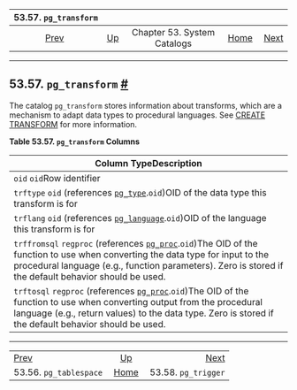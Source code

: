 <!--?xml version="1.0" encoding="UTF-8" standalone="no"?-->

|                    53.57. `pg_transform`                   |                                                   |                             |                                                       |                                                      |
| :--------------------------------------------------------: | :------------------------------------------------ | :-------------------------: | ----------------------------------------------------: | ---------------------------------------------------: |
| [Prev](catalog-pg-tablespace.html "53.56. pg_tablespace")  | [Up](catalogs.html "Chapter 53. System Catalogs") | Chapter 53. System Catalogs | [Home](index.html "PostgreSQL 17devel Documentation") |  [Next](catalog-pg-trigger.html "53.58. pg_trigger") |

***

## 53.57. `pg_transform` [#](#CATALOG-PG-TRANSFORM)

The catalog `pg_transform` stores information about transforms, which are a mechanism to adapt data types to procedural languages. See [CREATE TRANSFORM](sql-createtransform.html "CREATE TRANSFORM") for more information.

**Table 53.57. `pg_transform` Columns**

| Column TypeDescription                                                                                                                                                                                                                                                            |
| --------------------------------------------------------------------------------------------------------------------------------------------------------------------------------------------------------------------------------------------------------------------------------- |
| `oid` `oid`Row identifier                                                                                                                                                                                                                                                         |
| `trftype` `oid` (references [`pg_type`](catalog-pg-type.html "53.64. pg_type").`oid`)OID of the data type this transform is for                                                                                                                                                   |
| `trflang` `oid` (references [`pg_language`](catalog-pg-language.html "53.29. pg_language").`oid`)OID of the language this transform is for                                                                                                                                        |
| `trffromsql` `regproc` (references [`pg_proc`](catalog-pg-proc.html "53.39. pg_proc").`oid`)The OID of the function to use when converting the data type for input to the procedural language (e.g., function parameters). Zero is stored if the default behavior should be used. |
| `trftosql` `regproc` (references [`pg_proc`](catalog-pg-proc.html "53.39. pg_proc").`oid`)The OID of the function to use when converting output from the procedural language (e.g., return values) to the data type. Zero is stored if the default behavior should be used.       |

***

|                                                            |                                                       |                                                      |
| :--------------------------------------------------------- | :---------------------------------------------------: | ---------------------------------------------------: |
| [Prev](catalog-pg-tablespace.html "53.56. pg_tablespace")  |   [Up](catalogs.html "Chapter 53. System Catalogs")   |  [Next](catalog-pg-trigger.html "53.58. pg_trigger") |
| 53.56. `pg_tablespace`                                     | [Home](index.html "PostgreSQL 17devel Documentation") |                                  53.58. `pg_trigger` |

